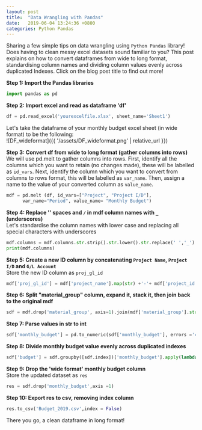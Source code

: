 ```yaml
---
layout: post
title:  "Data Wrangling with Pandas"
date:   2019-06-04 13:24:36 +0800
categories: Python Pandas
---
```

Sharing a few simple tips on data wrangling using `Python Pandas` library! Does having to clean messy excel datasets sound familiar to you? This post explains on how to convert dataframes from wide to long format, standardising column names and dividing column values evenly across duplicated Indexes. Click on the blog post title to find out more!<br>


**Step 1: Import the Pandas libraries** 

```python
import pandas as pd
```

**Step 2: Import excel and read as dataframe 'df'** 
```python
df = pd.read_excel('yourexcelfile.xlsx', sheet_name='Sheet1')
```
Let's take the dataframe of your monthly budget excel sheet (in wide format) to be the following:<br>
![DF_wideformat]({{ '/assets/DF_wideformat.png' | relative_url }}) 


**Step 3: Convert df from wide to long format (gather columns into rows)** <br>
We will use pd.melt to gather columns into rows. First, identify all the columns which you want to retain (no changes made), these will be labelled as `id_vars`. Next, identify the column which you want to convert from columns to rows format, this will be labelled as `var_name`.
Then, assign a name to the value of your converted column as `value_name`.
```python
mdf = pd.melt (df, id_vars=["Project", "Project I/D"], 
	  var_name="Period", value_name= "Monthly Budget")
```

**Step 4: Replace '' spaces and `/` in mdf column names with `_` (underscores)** <br>
Let's standardise the column names with lower case and replacing all special characters with underscores

```python
mdf.columns = mdf.columns.str.strip().str.lower().str.replace(' ','_').str.replace('/','')
print(mdf.columns)
```
**Step 5: Create a new ID column by concatenating `Project Name`, `Project I/D` and `G/L Account`**<br>
Store the new ID column as `proj_gl_id`
```python
mdf['proj_gl_id'] = mdf['project_name'].map(str) +'-'+ mdf['project_id'].map(str) + '-' + mdf['gl_account'].map(str)
```
**Step 6: Split "material_group" column, expand it, stack it, then join back to the original mdf**
```python
sdf = mdf.drop('material_group', axis=1).join(mdf['material_group'].str.split(', ', expand=True).stack().reset_index(level=1, drop=True).rename('material_grp'))
```
**Step 7: Parse values in str to int**
```python
sdf['monthly_budget'] = pd.to_numeric(sdf['monthly_budget'], errors ='coerce')
```
**Step 8: Divide monthly budget value evenly across duplicated indexes**
```python
sdf['budget'] = sdf.groupby([sdf.index])['monthly_budget'].apply(lambda x: x / len(x))
```
**Step 9: Drop the 'wide format' monthly budget column**<br>
Store the updated dataset as `res`
```python
res = sdf.drop('monthly_budget',axis =1)
```
**Step 10: Export res to csv, removing index column**
```python
res.to_csv('Budget_2019.csv',index = False)
```
There you go, a clean dataframe in long format!

[Read More]: https://jamieqianhui.github.io/python/pandas/2019/06/04/Data-Wrangling-in-Python.html
